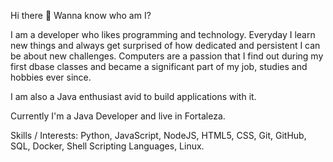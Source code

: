 <!--
**carloshilner/carloshilner** is a ✨ _special_ ✨ repository because its `README.md` (this file) appears on your GitHub profile.

Here are some ideas to get you started:

- 🔭 I’m currently working on ...
- 🌱 I’m currently learning ...
- 👯 I’m looking to collaborate on ...
- 🤔 I’m looking for help with ...
- 💬 Ask me about ...
- 📫 How to reach me: ...
- 😄 Pronouns: ...
- ⚡ Fun fact: ...
-->
Hi there 👋 
Wanna know who am I?  

I am a developer who likes programming and technology.  Everyday I learn new things and always get surprised of how dedicated and persistent I can be about new challenges. Computers are a passion that I find out during my first dbase classes and became a significant part of my job, studies and hobbies ever since.  

I am also a Java enthusiast avid to build applications with it.  

Currently I'm a Java Developer and live in Fortaleza.  

Skills / Interests: Python, JavaScript, NodeJS, HTML5, CSS, Git, GitHub, SQL, Docker, Shell Scripting Languages, Linux.
